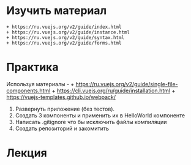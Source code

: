 # Изучить материал
    + https://ru.vuejs.org/v2/guide/index.html
    + https://ru.vuejs.org/v2/guide/instance.html
    + https://ru.vuejs.org/v2/guide/syntax.html
    + https://ru.vuejs.org/v2/guide/forms.html
# Практика

Используя материалы -
    + https://ru.vuejs.org/v2/guide/single-file-components.html
    + https://cli.vuejs.org/ru/guide/installation.html
    + https://vuejs-templates.github.io/webpack/
    
1) Развернуть приложение (без тестов).
2) Создать 3 компоненты и применить их в HelloWorld компоненте
3) Написать .gitignore что бы исключить файлы компиляции
4) Создать репозиторий и закомитить

# Лекция
